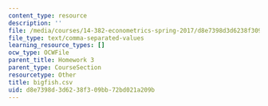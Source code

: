 ```yaml
---
content_type: resource
description: ''
file: /media/courses/14-382-econometrics-spring-2017/d8e7398d3d6238f309bb72bd021a209b_bigfish.csv
file_type: text/comma-separated-values
learning_resource_types: []
ocw_type: OCWFile
parent_title: Homework 3
parent_type: CourseSection
resourcetype: Other
title: bigfish.csv
uid: d8e7398d-3d62-38f3-09bb-72bd021a209b
---
```

